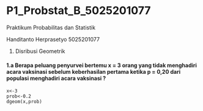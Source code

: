 # P1_Probstat_B_5025201077
Praktikum Probabilitas dan Statistik

Handitanto Herprasetyo
5025201077

1. Disribusi Geometrik
  #### 1.a Berapa peluang penyurvei bertemu x = 3 orang yang tidak menghadiri acara vaksinasi sebelum keberhasilan pertama ketika p = 0,20 dari populasi menghadiri acara vaksinasi ?
  ```
  x<-3
prob<-0.2
dgeom(x,prob)
```
